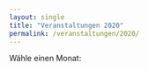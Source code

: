 ```yaml
---
layout: single
title: "Veranstaltungen 2020"
permalink: /veranstaltungen/2020/
---
```


Wähle einen Monat:
